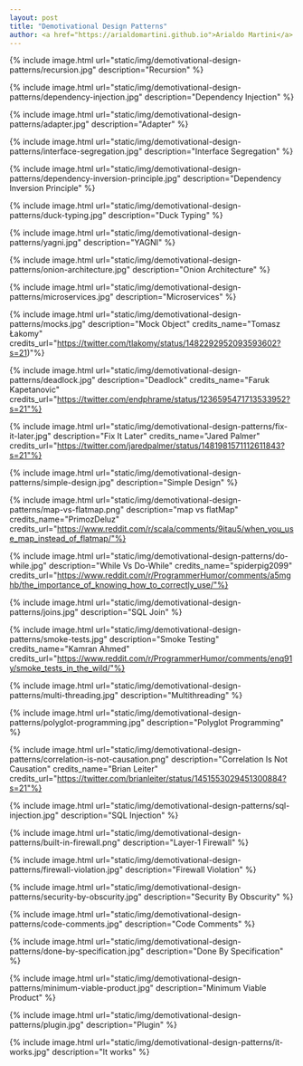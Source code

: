 ```yaml
---
layout: post
title: "Demotivational Design Patterns"
author: <a href="https://arialdomartini.github.io">Arialdo Martini</a>
---
```

{% include image.html url="static/img/demotivational-design-patterns/recursion.jpg" description="Recursion" %}
<!--more-->
{% include image.html url="static/img/demotivational-design-patterns/dependency-injection.jpg" description="Dependency Injection" %}

{% include image.html url="static/img/demotivational-design-patterns/adapter.jpg" description="Adapter" %}

{% include image.html url="static/img/demotivational-design-patterns/interface-segregation.jpg" description="Interface Segregation" %}

{% include image.html url="static/img/demotivational-design-patterns/dependency-inversion-principle.jpg" description="Dependency Inversion Principle" %}

{% include image.html url="static/img/demotivational-design-patterns/duck-typing.jpg" description="Duck Typing" %}

{% include image.html url="static/img/demotivational-design-patterns/yagni.jpg" description="YAGNI" %}

{% include image.html url="static/img/demotivational-design-patterns/onion-architecture.jpg" description="Onion Architecture" %}

{% include image.html url="static/img/demotivational-design-patterns/microservices.jpg" description="Microservices" %}



{% include image.html url="static/img/demotivational-design-patterns/mocks.jpg" description="Mock Object" credits_name="Tomasz Łakomy" credits_url="https://twitter.com/tlakomy/status/1482292952093593602?s=21)"%}

{% include image.html url="static/img/demotivational-design-patterns/deadlock.jpg" description="Deadlock" credits_name="Faruk Kapetanovic" credits_url="https://twitter.com/endphrame/status/1236595471713533952?s=21"%}


{% include image.html url="static/img/demotivational-design-patterns/fix-it-later.jpg" description="Fix It Later" credits_name="Jared Palmer" credits_url="https://twitter.com/jaredpalmer/status/1481981571112611843?s=21"%}

{% include image.html url="static/img/demotivational-design-patterns/simple-design.jpg" description="Simple Design" %}


{% include image.html url="static/img/demotivational-design-patterns/map-vs-flatmap.png" description="map vs flatMap" credits_name="PrimozDeluz" credits_url="https://www.reddit.com/r/scala/comments/9itau5/when_you_use_map_instead_of_flatmap/"%}


{% include image.html url="static/img/demotivational-design-patterns/do-while.jpg" description="While Vs Do-While" credits_name="spiderpig2099" credits_url="https://www.reddit.com/r/ProgrammerHumor/comments/a5mghb/the_importance_of_knowing_how_to_correctly_use/"%}


{% include image.html url="static/img/demotivational-design-patterns/joins.jpg" description="SQL Join" %}


<!-- {% include image.html url="static/img/demotivational-design-patterns/try-catch.png" description="Try / Catch" credits_name="Daniele Trambusti" credits_url="https://twitter.com/dannyturmoils"%} -->

{% include image.html url="static/img/demotivational-design-patterns/smoke-tests.jpg" description="Smoke Testing" credits_name="Kamran Ahmed" credits_url="https://www.reddit.com/r/ProgrammerHumor/comments/enq91y/smoke_tests_in_the_wild/"%}


{% include image.html url="static/img/demotivational-design-patterns/multi-threading.jpg" description="Multithreading" %}

{% include image.html url="static/img/demotivational-design-patterns/polyglot-programming.jpg" description="Polyglot Programming" %}

{% include image.html url="static/img/demotivational-design-patterns/correlation-is-not-causation.png" description="Correlation Is Not Causation" credits_name="Brian Leiter" credits_url="https://twitter.com/brianleiter/status/1451553029451300884?s=21"%}

{% include image.html url="static/img/demotivational-design-patterns/sql-injection.jpg" description="SQL Injection" %}

{% include image.html url="static/img/demotivational-design-patterns/built-in-firewall.png" description="Layer-1 Firewall" %}

{% include image.html url="static/img/demotivational-design-patterns/firewall-violation.jpg" description="Firewall Violation" %}

{% include image.html url="static/img/demotivational-design-patterns/security-by-obscurity.jpg" description="Security By Obscurity" %}


{% include image.html url="static/img/demotivational-design-patterns/code-comments.jpg" description="Code Comments" %}

{% include image.html url="static/img/demotivational-design-patterns/done-by-specification.jpg" description="Done By Specification" %}

{% include image.html url="static/img/demotivational-design-patterns/minimum-viable-product.jpg" description="Minimum Viable Product" %}

{% include image.html url="static/img/demotivational-design-patterns/plugin.jpg" description="Plugin" %}

{% include image.html url="static/img/demotivational-design-patterns/it-works.jpg" description="It works" %}

